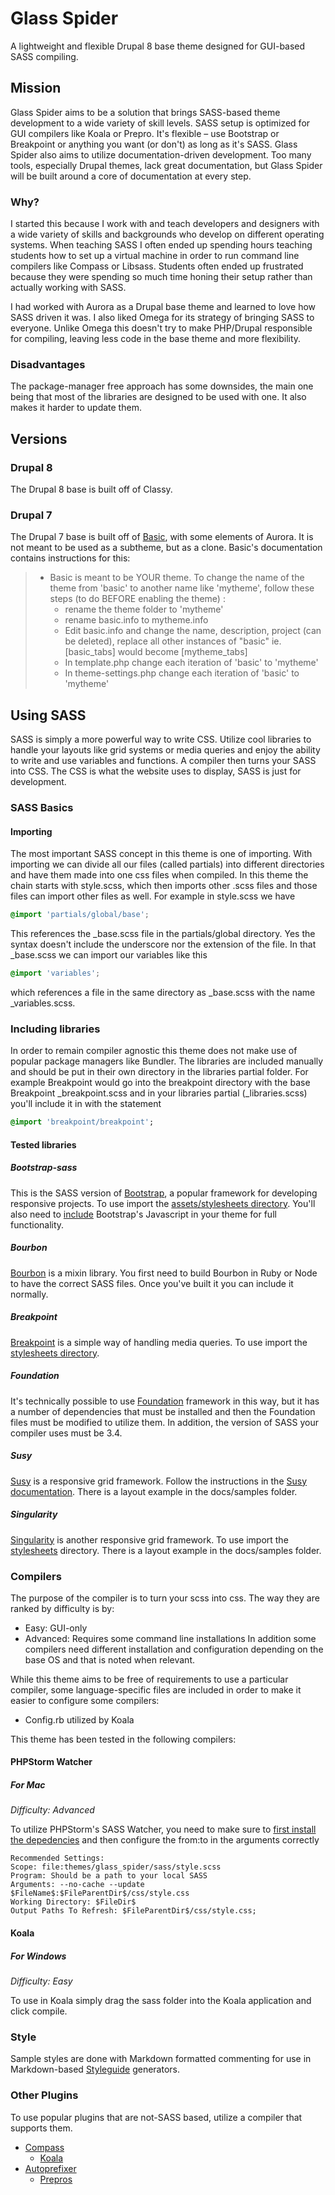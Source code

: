 # Glass Spider
A lightweight and flexible Drupal 8 base theme designed for GUI-based SASS compiling. 

## Mission
Glass Spider aims to be a solution that brings SASS-based theme development to a wide variety of skill levels. SASS setup is optimized for GUI compilers like Koala or Prepro. It's flexible – use Bootstrap or Breakpoint or anything you want (or don't) as long as it's SASS. Glass Spider also aims to utilize documentation-driven development. Too many tools, especially Drupal themes, lack great documentation, but Glass Spider will be built around a core of documentation at every step.

### Why?
I started this because I work with and teach developers and designers with a wide variety of skills and backgrounds who develop on different operating systems. When teaching SASS I often ended up spending hours teaching students how to set up a virtual machine in order to run command line compilers like Compass or Libsass. Students often ended up frustrated because they were spending so much time honing their setup rather than actually working with SASS.

I had worked with Aurora as a Drupal base theme and learned to love how SASS driven it was. I also liked Omega for its strategy of bringing SASS to everyone. Unlike Omega this doesn't try to make PHP/Drupal responsible for compiling, leaving less code in the base theme and more flexibility.

### Disadvantages
The package-manager free approach has some downsides, the main one being that most of the libraries are designed to be used with one. It also makes it harder to update them.

## Versions
### Drupal 8
The Drupal 8 base is built off of Classy.

### Drupal 7
The Drupal 7 base is built off of [Basic](https://www.drupal.org/project/basic), with some elements of Aurora. It is not meant to be used as a subtheme, but as a clone. Basic's documentation contains instructions for this:
> - Basic is meant to be YOUR theme. To change the name of the theme from 'basic' to another name like 'mytheme',
follow these steps (to do BEFORE enabling the theme) :
>    - rename the theme folder to 'mytheme'
>    - rename basic.info to mytheme.info
>    - Edit basic.info and change the name, description, project (can be deleted), replace all other instances of "basic" ie. [basic_tabs] would become [mytheme_tabs]
>    - In template.php change each iteration of 'basic' to 'mytheme'
>    - In theme-settings.php change each iteration of 'basic' to 'mytheme'


## Using SASS
SASS is simply a more powerful way to write CSS. Utilize cool libraries to handle your layouts like grid systems or media queries and enjoy the ability to write and use variables and functions. A compiler then turns your SASS into CSS. The CSS is what the website uses to display, SASS is just for development.

### SASS Basics
#### Importing
The most important SASS concept in this theme is one of importing. With importing we can divide all our files (called partials) into different directories and have them made into one css files when compiled. In this theme the chain starts with style.scss, which then imports other .scss files and those files can import other files as well. For example in style.scss we have
```scss
@import 'partials/global/base';
```
This references the _base.scss file in the partials/global directory. Yes the syntax doesn't include the underscore nor the extension of the file.
In that _base.scss we can import our variables like this
```scss
@import 'variables';
```
which references a file in the same directory as _base.scss with the name _variables.scss.

### Including libraries
In order to remain compiler agnostic this theme does not make use of popular package managers like Bundler. The libraries are included manually and should be put in their own directory in the libraries partial folder. For example Breakpoint would go into the breakpoint directory with the base Breakpoint _breakpoint.scss and in your libraries partial (_libraries.scss) you'll include it in with the statement
```sass
@import 'breakpoint/breakpoint';
```
#### Tested libraries
##### Bootstrap-sass
This is the SASS version of [Bootstrap](http://getbootstrap.com/), a popular framework for developing responsive projects. To use import the [assets/stylesheets directory](https://github.com/twbs/bootstrap-sass/tree/master/assets/stylesheets). You'll also need to [include](https://www.drupal.org/node/304255) Bootstrap's Javascript in your theme for full functionality. 

##### Bourbon
[Bourbon](https://github.com/thoughtbot/bourbon) is a mixin library. You first need to build Bourbon in Ruby or Node to have the correct SASS files. Once you've built it you can include it normally.

##### Breakpoint
[Breakpoint](http://breakpoint-sass.com/) is a simple way of handling media queries. To use import the [stylesheets directory](https://github.com/at-import/breakpoint/tree/2.x.x/stylesheets).

##### Foundation
It's technically possible to use [Foundation](http://foundation.zurb.com/) framework in this way, but it has a number of dependencies that must be installed and then the Foundation files must be modified to utilize them. In addition, the version of SASS your compiler uses must be 3.4.

##### Susy
[Susy](http://susy.oddbird.net/) is a responsive grid framework. Follow the instructions in the [Susy documentation](http://susydocs.oddbird.net/en/latest/install/#manual-start). 
There is a layout example in the docs/samples folder.

##### Singularity
[Singularity](https://github.com/at-import/Singularity) is another responsive grid framework. To use import the [stylesheets](https://github.com/at-import/Singularity/tree/1.x.x/stylesheets) directory. There is a layout example in the docs/samples folder.

### Compilers
The purpose of the compiler is to turn your scss into css. The way they are ranked by difficulty is by:
* Easy: GUI-only
* Advanced: Requires some command line installations
In addition some compilers need different installation and configuration depending on the base OS and that is noted when relevant. 

While this theme aims to be free of requirements to use a particular compiler, some language-specific files are included in order to make it easier to configure some compilers:
* Config.rb utilized by Koala

This theme has been tested in the following compilers:
#### PHPStorm Watcher

##### For Mac 
_Difficulty: Advanced_

To utilize PHPStorm's SASS Watcher, you need to make sure to [first install the depedencies](https://www.jetbrains.com/phpstorm/help/transpiling-sass-less-and-scss-to-css.html) and then configure the from:to in the arguments correctly
```
Recommended Settings:
Scope: file:themes/glass_spider/sass/style.scss
Program: Should be a path to your local SASS 
Arguments: --no-cache --update $FileName$:$FileParentDir$/css/style.css
Working Directory: $FileDir$
Output Paths To Refresh: $FileParentDir$/css/style.css;
```


#### Koala
##### For Windows
_Difficulty: Easy_

To use in Koala simply drag the sass folder into the Koala application and click compile.

### Style
Sample styles are done with Markdown formatted commenting for use in Markdown-based [Styleguide](https://github.com/davidhund/styleguide-generators) generators.


### Other Plugins
To use popular plugins that are not-SASS based, utilize a compiler that supports them.

* [Compass](http://compass-style.org/)
  * [Koala](http://koala-app.com/)
* [Autoprefixer](https://github.com/postcss/autoprefixer)
  * [Prepros](https://prepros.io/)
